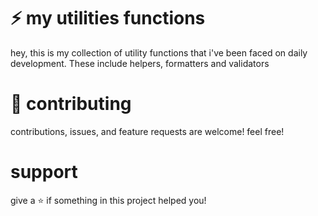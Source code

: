 # ⚡ my utilities functions

hey, this is my collection of utility functions that i've been faced on daily development. These include helpers, formatters and validators

# 🤝 contributing
contributions, issues, and feature requests are welcome! feel free!

# support
give a ⭐️ if something in this project helped you!